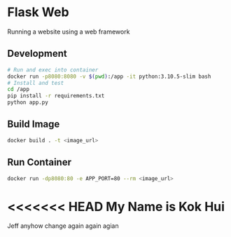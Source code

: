 # Flask Web
Running a website using a web framework

## Development
```bash
# Run and exec into container
docker run -p8080:8080 -v $(pwd):/app -it python:3.10.5-slim bash
# Install and test
cd /app
pip install -r requirements.txt
python app.py
```

## Build Image
```bash
docker build . -t <image_url>
```

## Run Container
```bash
docker run -dp8080:80 -e APP_PORT=80 --rm <image_url>
```
<<<<<<< HEAD
My Name is Kok Hui
=======

Jeff anyhow change again again agian